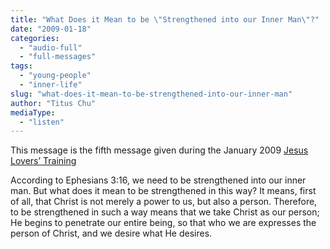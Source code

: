 ```yaml
---
title: "What Does it Mean to be \"Strengthened into our Inner Man\"?"
date: "2009-01-18"
categories: 
  - "audio-full"
  - "full-messages"
tags: 
  - "young-people"
  - "inner-life"
slug: "what-does-it-mean-to-be-strengthened-into-our-inner-man"
author: "Titus Chu"
mediaType: 
  - "listen"
---
```


This message is the fifth message given during the January 2009 [Jesus Lovers’ Training](https://www.asweetsavor.org/conference-loving-the-lord-jesus/)

According to Ephesians 3:16, we need to be strengthened into our inner man. But what does it mean to be strengthened in this way? It means, first of all, that Christ is not merely a power to us, but also a person. Therefore, to be strengthened in such a way means that we take Christ as our person; He begins to penetrate our entire being, so that who we are expresses the person of Christ, and we desire what He desires.
